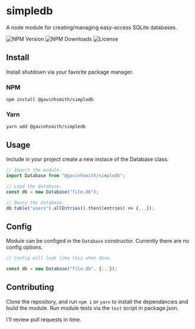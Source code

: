 # simpledb

A node module for creating/managing easy-access SQLite databases.

![NPM Version](https://img.shields.io/npm/v/%40gavinhsmith%2Fsimpledb?style=flat-square&label=NPM%20Version&labelColor=cc3838&color=f0f0f0)
![NPM Downloads](https://img.shields.io/npm/d18m/%40gavinhsmith%2Fsimpledb?style=flat-square&label=NPM%20Downloads&labelColor=cc3838&color=f0f0f0)
![License](https://img.shields.io/github/license/gavinhsmith/simpledb?style=flat-square&label=Licence&color=f0f0f0)

## Install

Install shutdown via your favorite package manager.

### NPM

```shell
npm install @gavinhsmith/simpledb
```

### Yarn

```shell
yarn add @gavinhsmith/simpledb
```

## Usage

Include in your project create a new instace of the Database class.

```ts
// Import the module.
import Database from "@gavinhsmith/simpledb";

// Load the database.
const db = new Database("file.db");

// Qeury the database.
db.table("users").allEntries().then((entries) => {...});
```

## Config

Module can be configed in the `Database` constructor. Currently there are no config options.

```ts
// Config will look like this when done.

const db = new Database("file.db", {...});
```

## Contributing

Clone the repository, and run `npm i` or `yarn` to install the dependancies and build the module. Run module tests via the `test` script in package.json.

I'll review pull requests in time.
